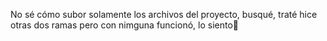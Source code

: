 No sé cómo subor solamente los archivos del proyecto, busqué, traté hice otras dos ramas pero con nimguna funcionó, lo siento🤡
